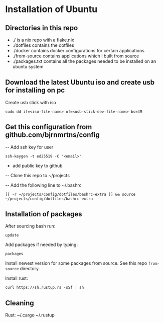 # Installation of Ubuntu

## Directories in this repo
- ./ is a nix repo with a flake.nix
- ./dotfiles contains the dotfiles
- ./docker contains docker configurations for certain applications
- ./from-source contains applications which I built from source
- ./packages.txt contains all the packages needed to be installed on an ubuntu system

## Download the latest Ubuntu iso and create usb for installing on pc
Create usb stick with iso
```
sudo dd if=<iso-file-name> of=<usb-stick-dev-file-name> bs=4M
```

## Get this configuration from github.com/bjrnmrtns/config

-- Add ssh key for user
```
ssh-keygen -t ed25519 -C "<email>"
```
- add public key to github

-- Clone this repo to ~/projects

-- Add the following line to ~/.bashrc
```
[[ -r ~/projects/config/dotfiles/bashrc-extra ]] && source ~/projects/config/dotfiles/bashrc-extra
```

## Installation of packages
After sourcing bash
run:
```
update
```
Add packages if needed by typing:
```
packages
```

Install newest version for some packages from source.
See this repo ```from-source``` directory.

Install rust:
```
curl https://sh.rustup.rs -sSf | sh
```

## Cleaning
Rust:
~/.cargo ~/.rustup


